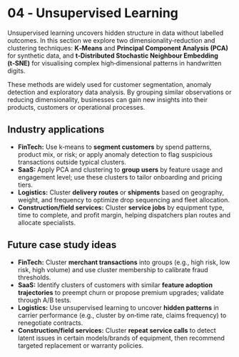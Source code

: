 # 04 ‑ Unsupervised Learning

Unsupervised learning uncovers hidden structure in data without labelled outcomes.  In this section we explore two dimensionality‑reduction and clustering techniques: **K‑Means** and **Principal Component Analysis (PCA)** for synthetic data, and **t‑Distributed Stochastic Neighbour Embedding (t‑SNE)** for visualising complex high‑dimensional patterns in handwritten digits.

These methods are widely used for customer segmentation, anomaly detection and exploratory data analysis.  By grouping similar observations or reducing dimensionality, businesses can gain new insights into their products, customers or operational processes.

## Industry applications

- **FinTech:** Use k‑means to **segment customers** by spend patterns, product mix, or risk; or apply anomaly detection to flag suspicious transactions outside typical clusters.  
- **SaaS:** Apply PCA and clustering to **group users** by feature usage and engagement level; use these clusters to tailor onboarding and pricing tiers.  
- **Logistics:** Cluster **delivery routes** or **shipments** based on geography, weight, and frequency to optimize drop sequencing and fleet allocation.  
- **Construction/field services:** Cluster **service jobs** by equipment type, time to complete, and profit margin, helping dispatchers plan routes and allocate specialists.

## Future case study ideas

- **FinTech:** Cluster **merchant transactions** into groups (e.g., high risk, low risk, high volume) and use cluster membership to calibrate fraud thresholds.  
- **SaaS:** Identify clusters of customers with similar **feature adoption trajectories** to preempt churn or propose premium upgrades; validate through A/B tests.  
- **Logistics:** Use unsupervised learning to uncover **hidden patterns** in carrier performance (e.g., cluster by on‑time rate, claims frequency) to renegotiate contracts.  
- **Construction/field services:** Cluster **repeat service calls** to detect latent issues in certain models/brands of equipment, then recommend targeted replacement or warranty policies.

